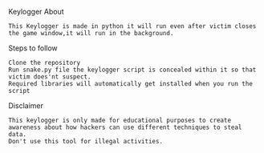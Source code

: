 Keylogger
About

    This Keylogger is made in python it will run even after victim closes the game window,it will run in the background.

Steps to follow

    Clone the repository
    Run snake.py file the keylogger script is concealed within it so that victim does'nt suspect.
    Required libraries will automatically get installed when you run the script

Disclaimer

    This keylogger is only made for educational purposes to create awareness about how hackers can use different techniques to steal data.
    Don't use this tool for illegal activities.

